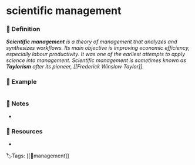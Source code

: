 # scientific management

### 📍 Definition 
 _**Scientific management** is a theory of management that analyzes and synthesizes workflows. Its main objective is improving economic efficiency, especially labour productivity. It was one of the earliest attempts to apply science into management. Scientific management is sometimes known as **Taylorism** after its pioneer, [[Frederick Winslow Taylor]]._

### 🔎 Example
```ad-example

```

### 📝 Notes
- 

### 📂 Resources
- 


🏷Tags: [[👑management]]
